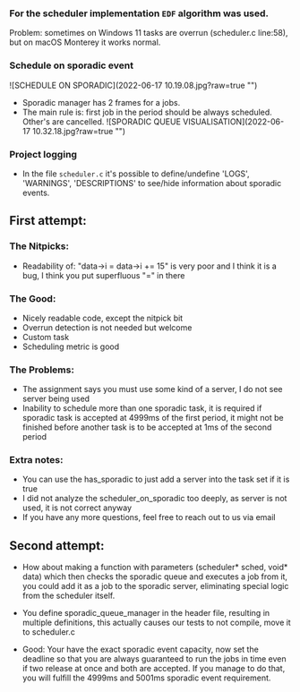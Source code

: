 ### For the scheduler implementation `EDF` algorithm was used.

Problem: sometimes on Windows 11 tasks are overrun (scheduler.c line:58), 
but on macOS Monterey it works normal. 

### Schedule on sporadic event
![SCHEDULE ON SPORADIC](2022-06-17 10.19.08.jpg?raw=true "")
- Sporadic manager has 2 frames for a jobs.
- The main rule is: first job in the period should be always scheduled. Other's are cancelled.
![SPORADIC QUEUE VISUALISATION](2022-06-17 10.32.18.jpg?raw=true "")


### Project logging
- In the file `scheduler.c` it's possible to define/undefine 'LOGS', 'WARNINGS', 'DESCRIPTIONS' 
to see/hide information about sporadic events.
## First attempt:

### The Nitpicks:
 - Readability of: "data->i = data->i += 15" is very poor and I think it is a
   bug, I think you put superfluous "=" in there

### The Good:
 - Nicely readable code, except the nitpick bit
 - Overrun detection is not needed but welcome
 - Custom task
 - Scheduling metric is good

### The Problems:
 - The assignment says you must use some kind of a server, I do not see server
   being used
 - Inability to schedule more than one sporadic task, it is required if sporadic
   task is accepted at 4999ms of the first period, it might not be finished
   before another task is to be accepted at 1ms of the second period

### Extra notes:
 - You can use the has_sporadic to just add a server into the task set if it
   is true
 - I did not analyze the scheduler_on_sporadic too deeply, as server is not
   used, it is not correct anyway
 - If you have any more questions, feel free to reach out to us via email

## Second attempt:

- How about making a function with parameters (scheduler* sched, void* data)
which then checks the sporadic queue and executes a job from it, you could
add it as a job to the sporadic server, eliminating special logic from the
scheduler itself.

- You define sporadic_queue_manager in the header file, resulting in multiple
definitions, this actually causes our tests to not compile, move it to
scheduler.c

- Good: Your have the exact sporadic event capacity, now set the deadline
so that you are always guaranteed to run the jobs in time even if two release
at once and both are accepted. If you manage to do that, you will fulfill the
4999ms and 5001ms sporadic event requirement.